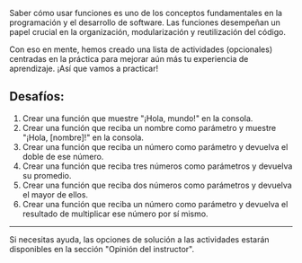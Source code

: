 Saber cómo usar funciones es uno de los conceptos fundamentales en la programación y el desarrollo de software. Las funciones desempeñan un papel crucial en la organización, modularización y reutilización del código.

Con eso en mente, hemos creado una lista de actividades (opcionales) centradas en la práctica para mejorar aún más tu experiencia de aprendizaje. ¡Así que vamos a practicar!

## Desafíos:

1. Crear una función que muestre "¡Hola, mundo!" en la consola.
2. Crear una función que reciba un nombre como parámetro y muestre "¡Hola, [nombre]!" en la consola.
3. Crear una función que reciba un número como parámetro y devuelva el doble de ese número.
4. Crear una función que reciba tres números como parámetros y devuelva su promedio.
5. Crear una función que reciba dos números como parámetros y devuelva el mayor de ellos.
6. Crear una función que reciba un número como parámetro y devuelva el resultado de multiplicar ese número por sí mismo.

---

Si necesitas ayuda, las opciones de solución a las actividades estarán disponibles en la sección "Opinión del instructor".